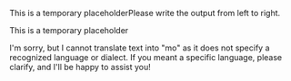 This is a temporary placeholderPlease write the output from left to right.

This is a temporary placeholder

I'm sorry, but I cannot translate text into "mo" as it does not specify a recognized language or dialect. If you meant a specific language, please clarify, and I'll be happy to assist you!